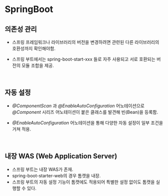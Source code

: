 # SpringBoot

## 의존성 관리

-   스프링 프레임워크나 라이브러리의 버전을 변경하려면 관련된 다른 라이브러리의 호환성까지 확인해야함.

-   스프링 부트에서는 spring-boot-start-xxx 들로 자주 사용되고 서로 호환되는 버전의 모듈 조합을 제공.

<br>

## 자동 설정

-   _@ComponentScan_ 과 _@EnableAutoConfiguration_ 어노테이션으로 _@Component_ 시리즈 어노테이션이 붙은 클래스를 발견해 빈(Bean)을 등록함.

-   _@EnableAutoConfiguration_ 어노테이션을 통해 다양한 자동 설정이 일부 조건을 거쳐 적용.

<br>

## 내장 WAS (Web Application Server)

-   스프링 부트는 내장 WAS가 존재.
-   spring-boot-starter-web의 경우 톰캣을 내장.
-   스프링 부트의 자동 설정 기능이 톰캣에도 적용되어 특별한 설정 없이도 톰캣을 실행할 수 있다.
